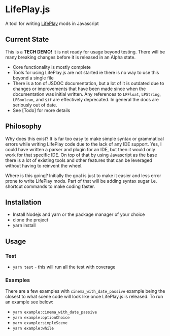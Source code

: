 # LifePlay.js

A tool for writing [LifePlay](https://github.com/vinfamy/LifePlay) mods in
Javascript

## Current State

This is a **TECH DEMO!** It is not ready for usage beyond testing. There will be
many breaking changes before it is released in an Alpha state.

* Core functionality is mostly complete
* Tools for using LifePlay.js are not started ie there is no way to use this
  beyond a single file
* There is a ton of JSDOC documentation, but a lot of it is outdated due to
  changes or improvements that have been made since when the documentation was
  initial written. Any references to `LPFloat`, `LPString`, `LPBoolean`,
  and `$if` are effectively deprecated. In general the docs are seriously out of
  date.
* See [Todo] for more details

## Philosophy

Why does this exist? It is far too easy to make simple syntax or grammatical
errors while writing LifePlay code due to the lack of any IDE support. Yes, I
could have written a parser and plugin for an IDE, but then it would only work
for that specific IDE. On top of that by using Javascript as the base there is a
lot of existing tools and other features that can be leveraged without having to
reinvent the wheel.

Where is this going? Initially the goal is just to make it easier and less error
prone to write LifePlay mods. Part of that will be adding syntax sugar i.e.
shortcut commands to make coding faster.

## Installation

* Install Nodejs and yarn or the package manager of your choice
* clone the project
* yarn install

## Usage

### Test

* `yarn test` - this will run all the test with coverage

### Examples

There are a few examples with `cinema_with_date_passive` example being the
closest to what scene code will look like once LifePlay.js is released. To run
an example see below:

* `yarn example:cinema_with_date_passive`
* `yarn example:optionChoice`
* `yarn example:simpleScene`
* `yarn example:while`
